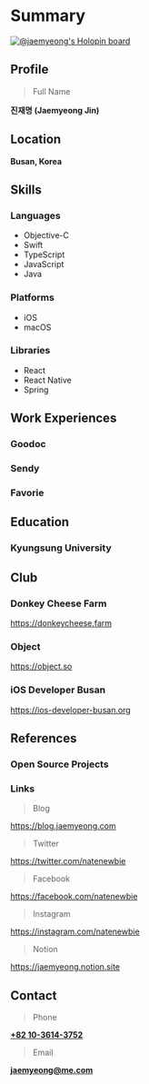 # Summary

[![@jaemyeong's Holopin board](https://holopin.io/api/user/board?user=jaemyeong)](https://holopin.io/@jaemyeong)

## Profile

> Full Name

**진재명 (Jaemyeong Jin)**

## Location

**Busan, Korea**

## Skills

### Languages

- Objective-C
- Swift
- TypeScript
- JavaScript
- Java

### Platforms

- iOS
- macOS

### Libraries

- React
- React Native
- Spring

## Work Experiences

### Goodoc

### Sendy

### Favorie

## Education

### Kyungsung University

## Club

### Donkey Cheese Farm

https://donkeycheese.farm

### Object

https://object.so

### iOS Developer Busan

https://ios-developer-busan.org

## References

### Open Source Projects

### Links

> Blog

https://blog.jaemyeong.com

> Twitter

https://twitter.com/natenewbie

> Facebook

https://facebook.com/natenewbie

> Instagram

https://instagram.com/natenewbie

> Notion

https://jaemyeong.notion.site

## Contact

> Phone

**[+82 10-3614-3752](tel:+821036143752)**
 
> Email

**[jaemyeong@me.com](mailto:jaemyeong@me.com)**
